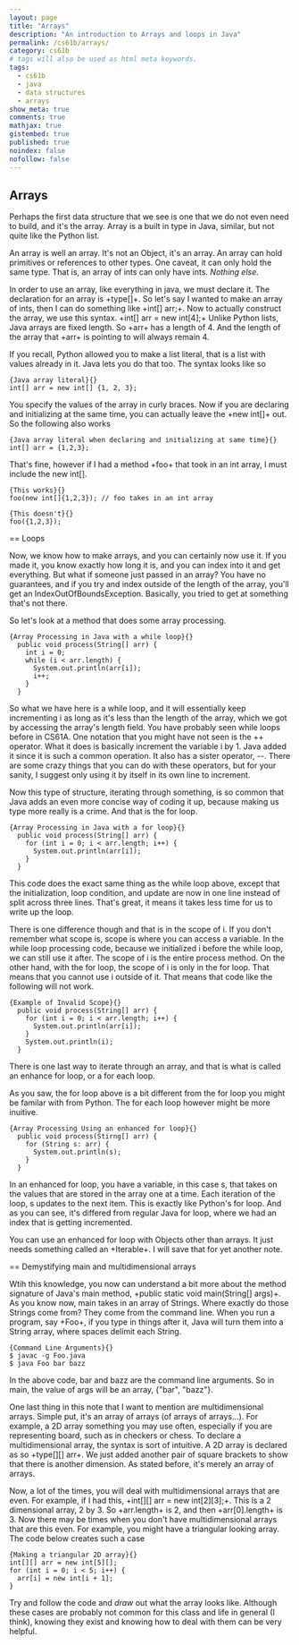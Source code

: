 ```yaml
---
layout: page
title: "Arrays"
description: "An introduction to Arrays and loops in Java"
permalink: /cs61b/arrays/
category: cs61b
# tags will also be used as html meta keywords.
tags:
  - cs61b
  - java
  - data structures
  - arrays
show_meta: true
comments: true
mathjax: true
gistembed: true
published: true
noindex: false
nofollow: false
---
```


Arrays
-------

Perhaps the first data structure that we see is one that we do not even need to build, and it's the array. Array is a built in type in Java, similar, but not quite like the Python list.

An array is well an array. It's not an Object, it's an array. An array can hold primitives or references to other types. One caveat, it can only hold the same type. That is, an array of ints can only have ints. *Nothing else*.

 In order to use an array, like everything in java, we must declare it. The declaration for an array is +type\[\]+. So let's say I wanted to make an array of ints, then I can do something like +int\[\] arr;+. Now to actually construct the array, we use this syntax. +int\[\] arr = new int\[4\];+ Unlike Python lists, Java arrays are fixed length. So +arr+ has a length of 4. And the length of the array that +arr+ is pointing to will always remain 4.

If you recall, Python allowed you to make a list literal, that is a list with values already in it. Java lets you do that too. The syntax looks like so

~~~
{Java array literal}{}
int[] arr = new int[] {1, 2, 3};
~~~

You specify the values of the array in curly braces. Now if you are declaring and initializing at the same time, you can actually leave the +new int\[\]+ out. So the following also works

~~~
{Java array literal when declaring and initializing at same time}{}
int[] arr = {1,2,3};
~~~

That's fine, however if I had a method +foo+ that took in an int array, I must include the new int\[\].

~~~
{This works}{}
foo(new int[]{1,2,3}); // foo takes in an int array
~~~

~~~
{This doesn't}{}
foo({1,2,3});
~~~

== Loops

Now, we know how to make arrays, and you can certainly now use it. If you made it, you know exactly how long it is, and you can index into it and get everything. But what if someone just passed in an array? You have no guarantees, and if you try and index outside of the length of the array, you'll get an IndexOutOfBoundsException. Basically, you tried to get at something that's not there.

So let's look at a method that does some array processing.

~~~
{Array Processing in Java with a while loop}{}
  public void process(String[] arr) {
    int i = 0;
    while (i < arr.length) {
      System.out.println(arr[i]);
      i++;
    }
  }
~~~

So what we have here is a while loop, and it will essentially keep incrementing i as long as it's less than the length of the array, which we got by accessing the array's length field. You have probably seen while loops before in CS61A. One notation that you might have not seen is the \+\+ operator. What it does is basically increment the variable i by 1. Java added it since it is such a common operation. It also has a sister operator, --. There are some crazy things that you can do with these operators, but for your sanity, I suggest only using it by itself in its own line to increment.

Now this type of structure, iterating through something, is so common that Java adds an even more concise way of coding it up, because making us type more really is a crime. And that is the for loop.

~~~
{Array Processing in Java with a for loop}{}
  public void process(String[] arr) {
    for (int i = 0; i < arr.length; i++) {
      System.out.println(arr[i]);
    }
  }
~~~

This code does the exact same thing as the while loop above, except that the initialization, loop condition, and update are now in one line instead of split across three lines. That's great, it means it takes less time for us to write up the loop.

There is one difference though and that is in the scope of i. If you don't remember what scope is, scope is where you can access a variable. In the while loop processing code, because we initialized i before the while loop, we can still use it after. The scope of i is the entire process method. On the other hand, with the for loop, the scope of i is only in the for loop. That means that you cannot use i outside of it. That means that code like the following will not work.

~~~
{Example of Invalid Scope}{}
  public void process(String[] arr) {
    for (int i = 0; i < arr.length; i++) {
      System.out.println(arr[i]);
    }
    System.out.println(i);
  }
~~~

There is one last way to iterate through an array, and that is what is called an enhance for loop, or a for each loop.

As you saw, the for loop above is a bit different from the for loop you might be familar with from Python. The for each loop however might be more inuitive.

~~~
{Array Processing Using an enhanced for loop}{}
  public void process(Stirng[] arr) {
    for (String s: arr) {
      System.out.println(s);
    }
  }
~~~

In an enhanced for loop, you have a variable, in this case s, that takes on the values that are stored in the array one at a time. Each iteration of the loop, s updates to the next item. This is exactly like Python's for loop. And as you can see, it's differed from regular Java for loop, where we had an index that is getting incremented.

You can use an enhanced for loop with Objects other than arrays. It just needs something called an +Iterable+. I will save that for yet another note.

== Demystifying main and multidimensional arrays

Wtih this knowledge, you now can understand a bit more about the method signature of Java's main method, +public static void main(String\[\] args)+. As you know now, main takes in an array of Strings. Where exactly do those Strings come from? They come from the command line. When you run a program, say +Foo+, if you type in things after it, Java will turn them into a String array, where spaces delimit each String.

~~~
{Command Line Arguments}{}
$ javac -g Foo.java
$ java Foo bar bazz
~~~

In the above code, bar and bazz are the command line arguments. So in main, the value of args will be an array, \{"bar", "bazz"\}.

One last thing in this note that I want to mention are multidimensional arrays. Simple put, it's an array of arrays (of arrays of arrays...). For example, a 2D array something you may use often, especially if you are representing board, such as in checkers or chess. To declare a multidimensional array, the syntax is sort of intuitive. A 2D array is declared as so +type\[\]\[\] arr+. We just added another pair of square brackets to show that there is another dimension. As stated before, it's merely an array of arrays.

Now, a lot of the times, you will deal with multidimensional arrays that are even. For example, if I had this, +int\[\]\[\] arr = new int\[2\]\[3\];+. This is a 2 dimensional array, 2 by 3. So +arr.length+ is 2, and then +arr\[0\].length+ is 3. Now there may be times when you don't have multidimensional arrays that are this even. For example, you might have a triangular looking array. The code below creates such a case

~~~
{Making a triangular 2D array}{}
int[][] arr = new int[5][];
for (int i = 0; i < 5; i++) {
  arr[i] = new int[i + 1];
}
~~~

Try and follow the code and *draw* out what the array looks like. Although these cases are probably not common for this class and life in general (I think), knowing they exist and knowing how to deal with them can be very helpful.